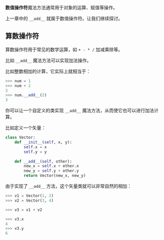 **数值操作符**魔法方法通常用于对象的运算、赋值等操作。

上一章中的 `__add__` 就属于数值操作符。让我们继续探讨。

## 算数操作符

算数操作符用于常见的数学运算，如 `+ - * /` 加减乘除等。

比如 `__add__` 魔法方法可以实现加法操作。

比如整数相加的计算，它实际上就相当于：

```python
>>> num = 1
>>> num + 2
3
>>> num.__add__(2)
3
```

你可以让一个自定义的类实现 `__add__` 魔法方法，从而使它也可以进行加法计算。

比如定义一个矢量：

```python
class Vector:
    def __init__(self, x, y):
        self.x = x
        self.y = y
        
    def __add__(self, other):
        new_x = self.x + other.x
        new_y = self.y + other.y
        return Vector(new_x, new_y)
```

由于实现了 `__add__` 方法，这个矢量类就可以非常自然的相加：

```python
>>> v1 = Vector(1, 2)
>>> v2 = Vector(3, 4)

>>> v3 = v1 + v2

>>> v3.x
4
>>> v3.y
6
```

